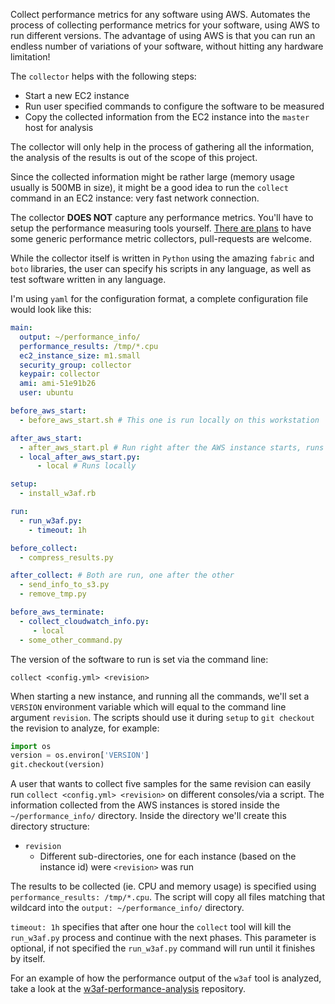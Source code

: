 Collect performance metrics for any software using AWS. Automates the process of collecting performance metrics for your software, using AWS to run different versions. The advantage of using AWS is that you can run an endless number of variations of your software, without hitting any hardware limitation!

The `collector` helps with the following steps:
 * Start a new EC2 instance
 * Run user specified commands to configure the software to be measured
 * Copy the collected information from the EC2 instance into the `master` host for analysis
 
The collector will only help in the process of gathering all the information, the analysis of the results is out of the scope of this project.

Since the collected information might be rather large (memory usage usually is 500MB in size), it might be a good idea to run the `collect` command in an EC2 instance: very fast network connection.

The collector **DOES NOT** capture any performance metrics. You'll have to setup the performance measuring tools yourself. [There are plans](https://github.com/andresriancho/collector/issues/1) to have some generic performance metric collectors, pull-requests are welcome.

While the collector itself is written in `Python` using the amazing `fabric` and `boto` libraries, the user can specify his scripts in any language, as well as test software written in any language.

I'm using `yaml` for the configuration format, a complete configuration file would look like this:

```yaml
main:
  output: ~/performance_info/
  performance_results: /tmp/*.cpu
  ec2_instance_size: m1.small
  security_group: collector
  keypair: collector
  ami: ami-51e91b26
  user: ubuntu

before_aws_start:
  - before_aws_start.sh # This one is run locally on this workstation

after_aws_start:
  - after_aws_start.pl # Run right after the AWS instance starts, runs remotely
  - local_after_aws_start.py:
      - local # Runs locally

setup:
  - install_w3af.rb

run:
  - run_w3af.py:
    - timeout: 1h

before_collect:
  - compress_results.py

after_collect: # Both are run, one after the other
  - send_info_to_s3.py
  - remove_tmp.py

before_aws_terminate:
  - collect_cloudwatch_info.py:
     - local
  - some_other_command.py
```

The version of the software to run is set via the command line:
```console
collect <config.yml> <revision>
```

When starting a new instance, and running all the commands, we'll set a `VERSION` environment variable which will equal to the command line argument `revision`. The scripts should use it during `setup` to `git checkout` the revision to analyze, for example:

```python
import os
version = os.environ['VERSION']
git.checkout(version)
```

A user that wants to collect five samples for the same revision can easily run `collect <config.yml> <revision>` on different consoles/via a script.  The information collected from the AWS instances is stored inside the `~/performance_info/` directory. Inside the directory we'll create this directory structure:
 * `revision`
   * Different sub-directories, one for each instance (based on the instance id) were `<revision>` was run

The results to be collected (ie. CPU and memory usage) is specified using `performance_results: /tmp/*.cpu`. The script will copy all files matching that wildcard into the `output: ~/performance_info/` directory.

`timeout: 1h` specifies that after one hour the `collect` tool will kill the `run_w3af.py` process and continue with the next phases. This parameter is optional, if not specified the `run_w3af.py` command will run until it finishes by itself.

For an example of how the performance output of the `w3af` tool is analyzed, take a look at the [w3af-performance-analysis](https://github.com/andresriancho/w3af-performance-analysis) repository.

